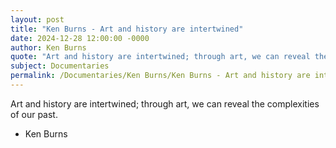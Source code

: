 ```yaml
---
layout: post
title: "Ken Burns - Art and history are intertwined"
date: 2024-12-28 12:00:00 -0000
author: Ken Burns
quote: "Art and history are intertwined; through art, we can reveal the complexities of our past."
subject: Documentaries
permalink: /Documentaries/Ken Burns/Ken Burns - Art and history are intertwined
---
```


Art and history are intertwined; through art, we can reveal the complexities of our past.

- Ken Burns
